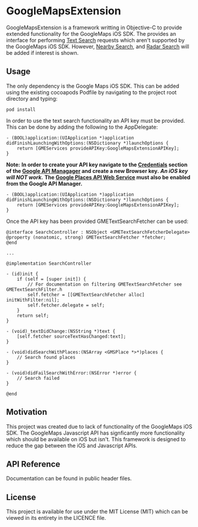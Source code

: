 # GoogleMapsExtension

GoogleMapsExtension is a framework writting in Objective-C to provide extended functionality for the GoogleMaps iOS SDK. The provides an interface for performing [Text Search](https://developers.google.com/maps/documentation/javascript/places#TextSearchRequests) requests which aren't supported by the GoogleMaps iOS SDK. However, [Nearby Search](https://developers.google.com/maps/documentation/javascript/places#place_search_requests), and [Radar Search](https://developers.google.com/maps/documentation/javascript/places#radar_search_requests) will be added if interest is shown.

## Usage

The only dependency is the Google Maps iOS SDK. This can be added using the existing cocoapods Podfile by navigating to the project root directory and typing: 
```
pod install
```

In order to use the text search functionality an API key must be provided. This can be done by adding the following to the AppDelegate:
```
- (BOOL)application:(UIApplication *)application didFinishLaunchingWithOptions:(NSDictionary *)launchOptions {
    return [GMEServices provideAPIKey:GoogleMapsExtensionAPIKey];
}
```
**Note:**
**In order to create your API key navigate to the [Credentials](https://console.developers.google.com/apis/credentials) section of the [Google API Managager](https://console.developers.google.com/) and create a new Browser key.** _**An iOS key will NOT work.**_ **The [Google Places API Web Service](https://console.developers.google.com/apis/api/places_backend/) must also be enabled from the Google API Manager.**

```
- (BOOL)application:(UIApplication *)application didFinishLaunchingWithOptions:(NSDictionary *)launchOptions {
    return [GMEServices provideAPIKey:GoogleMapsExtensionAPIKey];
}
```

Once the API key has been provided GMETextSearchFetcher can be used:

```
@interface SearchController : NSObject <GMETextSearchFetcherDelegate>
@property (nonatomic, strong) GMETextSearchFetcher *fetcher;
@end

...

@implementation SearchController

- (id)init {
    if (self = [super init]) {
        // For documentation on filtering GMETextSearchFetcher see GMETextSearchFilter.h
        self.fetcher = [[GMETextSearchFetcher alloc] initWithFilter:nil];
        self.fetcher.delegate = self;
    }
    return self;
}

- (void)_textDidChange:(NSString *)text {
    [self.fetcher sourceTextHasChanged:text];
}

- (void)didSearchWithPlaces:(NSArray <GMSPlace *>*)places {
    // Search found places
}

- (void)didFailSearchWithError:(NSError *)error {
    // Search failed
}

@end
```

## Motivation

This project was created due to lack of functionality of the GoogleMaps iOS SDK. The GoogleMaps Javascript API has signficantly more functionality which should be available on iOS but isn't. This framework is designed to reduce the gap between the iOS and Javascript APIs.

## API Reference
Documentation can be found in public header files.

## License

This project is available for use under the MIT License (MIT) which can be viewed in its entirety in the LICENCE file.
